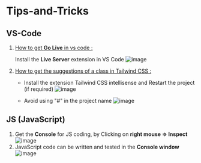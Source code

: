 # Tips-and-Tricks
## VS-Code
1. <ins>  How to get **Go Live** in vs code : </ins>

      Install the **Live Server** extension in VS Code
       ![image](https://github.com/user-attachments/assets/827f5521-3f5b-4399-8a89-f3ff0d6a7669)
2. <ins> How to get the suggestions of a class in Tailwind CSS :</ins>
      * Install the extension Tailwind CSS intellisense and Restart the project (if required)
         ![image](https://github.com/user-attachments/assets/3df2d931-2036-45cd-8969-4a91683531d7)

      * Avoid using "#" in the project name
      ![image](https://github.com/user-attachments/assets/671e564c-33e3-41c8-a8c2-28b774051c62)


## JS (JavaScript)
1. Get the **Console** for JS coding, by Clicking on **right mouse => **Inspect****
   ![image](https://github.com/user-attachments/assets/e1b7e766-5346-4d75-98d9-362dd2a44871)
2. JavaScript code can be written and tested in the **Console window**
   ![image](https://github.com/user-attachments/assets/35dc1134-7fcc-4106-8bce-17747536faa5)

   
   

